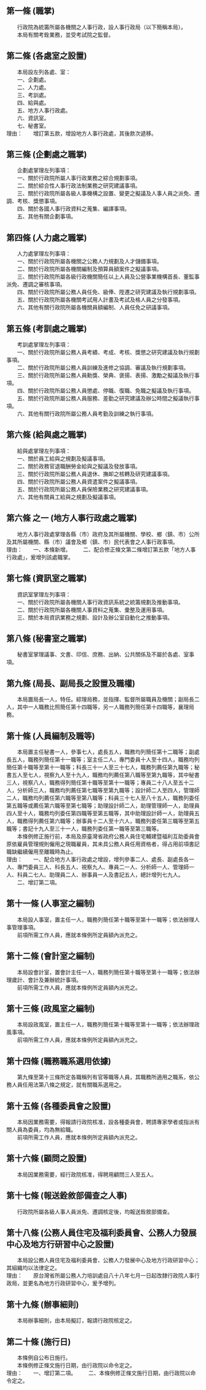 第一條 (職掌)
-------------
　　行政院為統籌所屬各機關之人事行政，設人事行政局（以下簡稱本局）。  
　　本局有關考銓業務，並受考試院之監督。  


第二條 (各處室之設置)
---------------------
　　本局設左列各處、室：  
　　一、企劃處。  
　　二、人力處。  
　　三、考訓處。  
　　四、給與處。  
　　五、地方人事行政處。  
　　六、資訊室。  
　　七、秘書室。  
理由：　　增訂第五款，增設地方人事行政處，其後款次遞移。

第三條 (企劃處之職掌)
---------------------
　　企劃處掌理左列事項：  
　　一、關於行政院所屬人事行政業務之綜合規劃事項。  
　　二、關於綜合性人事行政法制業務之研究建議事項。  
　　三、關於行政院所屬各級人事機構之設置、變更之擬議及人事人員之派免、遷調、考核、獎懲事項。  
　　四、關於各國人事行政資料之蒐集、編譯事項。  
　　五、其他有關企劃事項。  


第四條 (人力處之職掌)
---------------------
　　人力處掌理左列事項：  
　　一、關於行政院所屬各機關之公務人力規劃及人才儲備事項。  
　　二、關於行政院所屬各機關編制及預算員額案件之擬議事項。  
　　三、關於行政院所屬各級行政機關簡任以上人員及公營事業機構首長、董監事派免、遷調之審核事項。  
　　四、關於行政院所屬公務人員任免、級俸、陞遷之研究建議及執行規劃事項。  
　　五、關於行政院所屬各機關考試用人計畫及考試及格人員之分發事項。  
　　六、其他有關行政院所屬各機關員額編制、人員任免之研議事項。  


第五條 (考訓處之職掌)
---------------------
　　考訓處掌理左列事項：  
　　一、關於行政院所屬公務人員考績、考成、考核、獎懲之研究建議及執行規劃事項。  
　　二、關於行政院所屬公務人員訓練及進修之協調、審議及執行規劃事項。  
　　三、關於行政院所屬公務人員勳獎、榮典、褒揚、表揚、激勵之擬議及執行事項。  
　　四、關於行政院所屬公務人員懲處、停職、復職、免職之擬議及執行事項。  
　　五、關於行政院所屬公務人員服務、差勤之研究建議及辦公時間之擬議執行事項。  
　　六、其他有關行政院所屬公務人員考勤及訓練之執行事項。  


第六條 (給與處之職掌)
---------------------
　　給與處掌理左列事項：  
　　一、關於員工給與之規劃及擬議事項。  
　　二、關於政務官退職酬勞金給與之擬議及發放事項。  
　　三、關於行政院所屬公務人員退休、撫卹之核轉及研究建議事項。  
　　四、關於行政院所屬公務人員資遣案件之擬議事項。  
　　五、關於行政院所屬公務人員保險業務之研究建議事項。  
　　六、其他有關員工給與之規劃及擬議事項。  


第六條 之一 (地方人事行政處之職掌)
----------------------------------
　　地方人事行政處掌理各縣（市）政府及其所屬機關、學校、鄉（鎮、市）公所及其所屬機關、縣（市）議會及鄉（鎮、市）民代表會之人事行政事項。  
理由：　　一、本條新增。
　　二、配合修正條文第二條增訂第五款「地方人事行政處」，爰增列該處職掌。

第七條 (資訊室之職掌)
---------------------
　　資訊室掌理左列事項：  
　　一、關於行政院所屬各機關人事行政資訊系統之統籌規劃及推動事項。  
　　二、關於行政院所屬各機關人事資料之蒐集、彙整及運用事項。  
　　三、關於本局資訊業務之規劃、設計及辦公室自動化之推動事項。  


第八條 (秘書室之職掌)
---------------------
　　秘書室掌理議事、文書、印信、庶務、出納、公共關係及不屬於各處、室事項。  


第九條 (局長、副局長之設置及職權)
---------------------------------
　　本局置局長一人，特任。綜理局務，並指揮、監督所屬職員及機關；副局長二人，其中一人職務比照簡任第十四職等，另一人職務列簡任第十四職等，襄理局務。  


第十條 (人員編制及職等)
-----------------------
　　本局置主任秘書一人，參事七人，處長五人，職務均列簡任第十二職等；副處長五人，職務列簡任第十一職等；室主任二人，專門委員十人至十四人，職務均列簡任第十職等至第十一職等；科長三十一人至三十七人，職務列薦任第九職等；秘書五人至七人，視察九人至十九人，職務均列薦任第八職等至第九職等，其中秘書三人，視察八人，職務得列簡任第十職等至第十一職等；專員二十八人至五十二人，分析師三人，職務均列薦任第七職等至第九職等；設計師二人至四人，管理師二人，職務均列薦任第六職等至第八職等；科員三十七人至八十五人，職務列委任第五職等或薦任第六職等至第七職等；助理設計師二人，助理管理師一人，助理員四人至十人，職務均列委任第四職等至第五職等，其中助理設計師一人，助理員五人，職務得列薦任第六職等；辦事員十二人至十六人，職務列委任第三職等至第五職等；書記十九人至三十一人，職務列委任第一職等至第三職等。  
　　本條例修正施行前，本局及原臺灣省政府公務人員住宅輔建暨福利互助委員會原依雇員管理規則僱用之現職雇員，其未具公務人員任用資格者，得占用前項書記職缺繼續僱用至離職時為止。  
理由：　　一、配合地方人事行政處之增設，增列參事二人、處長、副處長各一人、專門委員三人、科長五人、視察九人、專員二一人、分析師一人、管理師一人、科員二七人、助理員二人、辦事員一人及書記五人，總計增列七九人。
　　二、增訂第二項。

第十一條 (人事室之編制)
-----------------------
　　本局設人事室，置主任一人，職務列簡任第十職等至第十一職等；依法辦理人事管理事項。  
　　前項所需工作人員，應就本條例所定員額內派充之。  


第十二條 (會計室之編制)
-----------------------
　　本局設會計室，置會計主任一人，職務列簡任第十職等至第十一職等；依法辦理歲計、會計及兼辦統計事項。  
　　前項所需工作人員，應就本條例所定員額內派充之。  


第十三條 (政風室之編制)
-----------------------
　　本局設政風室，置主任一人，職務列簡任第十職等至第十一職等；依法辦理政風事項。  
　　前項所需工作人員，應就本條例所定員額內派充之。  


第十四條 (職務職系選用依據)
---------------------------
　　第九條至第十三條所定各職稱列有官等職等人員，其職務所適用之職系，依公務人員任用法第八條之規定，就有關職系選用之。  


第十五條 (各種委員會之設置)
---------------------------
　　本局因業務需要，得報請行政院核准，設各種委員會，聘請專家學者或指派有關人員為委員，均為無給職。  
　　前項所需工作人員，應就本條例所定員額內派充之。  


第十六條 (顧問之設置)
---------------------
　　本局因業務需要，經行政院核准，得聘用顧問三人至五人。  


第十七條 (報送銓敘部備查之人事)
-------------------------------
　　行政院所屬各級人事人員派免、遷調核定後，均報送銓敘部備查。  


第十八條 (公務人員住宅及福利委員會、公務人力發展中心及地方行研習中心之設置)
---------------------------------------------------------------------------
　　本局設公務人員住宅及福利委員會、公務人力發展中心及地方行政研習中心；其組織均以法律定之。  
理由：　　原台灣省所屬公務人力培訓處自八十八年七月一日起改隸行政院人事行政局，並更名為地方行政研習中心，爰予增列。

第十九條 (辦事細則)
-------------------
　　本局辦事細則，由本局擬訂，報請行政院核定之。  


第二十條 (施行日)
-----------------
　　本條例自公布日施行。  
　　本條例修正條文施行日期，由行政院以命令定之。  
理由：　　一、增訂第二項。
　　二、本條例修正條文施行日期，由行政院以命令定之。